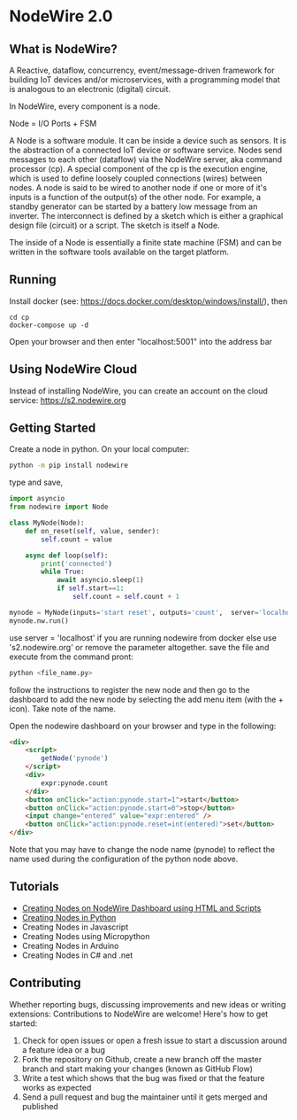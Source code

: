 NodeWire 2.0
=============
What is NodeWire?
-----------------
A Reactive, dataflow, concurrency, event/message-driven framework for building IoT devices and/or microservices, with a programming model that is analogous to an electronic (digital) circuit.

In NodeWire, every component is a node.

Node = I/O Ports + FSM

A Node is a software module. It can be inside a device such as sensors. It is the abstraction of a connected IoT device or software service. Nodes send messages to each other (dataflow) via the NodeWire server, aka command processor (cp). A special component of the cp is the execution engine, which is used to define loosely coupled connections (wires) between nodes. A node is said to be wired to another node if one or more of it's inputs is a function of the output(s) of the other node. For example, a standby generator can be started by a battery low message from an inverter. The interconnect is defined by a sketch which is either a graphical design file (circuit) or a script. The sketch is itself a Node.

The inside of a Node is essentially a finite state machine (FSM) and can be written in the software tools available on the target platform.


Running
--------
Install docker (see: https://docs.docker.com/desktop/windows/install/), then
```
cd cp
docker-compose up -d
```

Open your browser and then enter "localhost:5001" into the address bar

Using NodeWire Cloud
-------------
Instead of installing NodeWire, you can create an account on the cloud service: https://s2.nodewire.org

Getting Started
------------
Create a node in python. On your local computer:

```bash
python -m pip install nodewire
```

type and save,

```python
import asyncio
from nodewire import Node

class MyNode(Node):
    def on_reset(self, value, sender):
        self.count = value

    async def loop(self):
        print('connected')
        while True:
            await asyncio.sleep(1)
            if self.start==1: 
                self.count = self.count + 1

mynode = MyNode(inputs='start reset', outputs='count',  server='localhost')
mynode.nw.run()
```

use server = 'localhost' if you are running nodewire from docker else use 's2.nodewire.org' or remove the parameter altogether. save the file and execute from the command pront:

```bash
python <file_name.py>
```

follow the instructions to register the new node and then go to the dashboard to add the new node by selecting the add menu item (with the + icon). Take note of the name.

Open the nodewire dashboard on your browser and type in the following:

```html
<div>
    <script>
        getNode('pynode')
    </script>
    <div>
        expr:pynode.count
    </div>
    <button onClick="action:pynode.start=1">start</button>
    <button onClick="action:pynode.start=0">stop</button>
    <input change="entered" value="expr:entered" />
    <button onClick="action:pynode.reset=int(entered)">set</button>
</div>
```

Note that you may have to change the node name (pynode) to reflect the name used during the configuration of the python node above.

Tutorials
-------------
- [Creating Nodes on NodeWire Dashboard using HTML and Scripts](https://github.com/n-wire/dashboard)
- [Creating Nodes in Python](https://github.com/n-wire/py_client)
- Creating Nodes in Javascript
- Creating Nodes using Micropython
- Creating Nodes in Arduino
- Creating Nodes in C# and .net


Contributing
----------
Whether reporting bugs, discussing improvements and new ideas or writing extensions: Contributions to NodeWire are welcome! Here's how to get started:

1. Check for open issues or open a fresh issue to start a discussion around a feature idea or a bug
2. Fork the repository on Github, create a new branch off the master branch and start making your changes (known as GitHub Flow)
3. Write a test which shows that the bug was fixed or that the feature works as expected
4. Send a pull request and bug the maintainer until it gets merged and published 